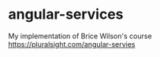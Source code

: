 # angular-services
My implementation of Brice Wilson's course
https://pluralsight.com/angular-servies
